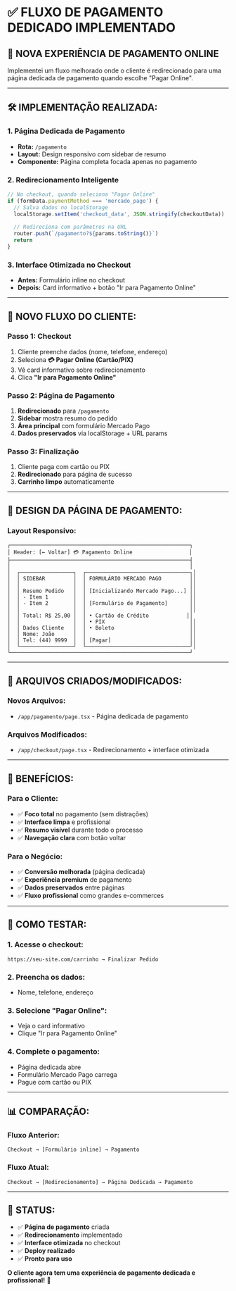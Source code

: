 # ✅ FLUXO DE PAGAMENTO DEDICADO IMPLEMENTADO

## 🎯 **NOVA EXPERIÊNCIA DE PAGAMENTO ONLINE**

Implementei um fluxo melhorado onde o cliente é redirecionado para uma página dedicada de pagamento quando escolhe "Pagar Online".

---

## 🛠️ **IMPLEMENTAÇÃO REALIZADA:**

### **1. Página Dedicada de Pagamento**
- **Rota:** `/pagamento`
- **Layout:** Design responsivo com sidebar de resumo
- **Componente:** Página completa focada apenas no pagamento

### **2. Redirecionamento Inteligente**
```typescript
// No checkout, quando seleciona "Pagar Online"
if (formData.paymentMethod === 'mercado_pago') {
  // Salva dados no localStorage
  localStorage.setItem('checkout_data', JSON.stringify(checkoutData))
  
  // Redireciona com parâmetros na URL
  router.push(`/pagamento?${params.toString()}`)
  return
}
```

### **3. Interface Otimizada no Checkout**
- **Antes:** Formulário inline no checkout
- **Depois:** Card informativo + botão "Ir para Pagamento Online"

---

## 📱 **NOVO FLUXO DO CLIENTE:**

### **Passo 1: Checkout**
1. Cliente preenche dados (nome, telefone, endereço)
2. Seleciona **💳 Pagar Online (Cartão/PIX)**
3. Vê card informativo sobre redirecionamento
4. Clica **"Ir para Pagamento Online"**

### **Passo 2: Página de Pagamento**
1. **Redirecionado** para `/pagamento`
2. **Sidebar** mostra resumo do pedido
3. **Área principal** com formulário Mercado Pago
4. **Dados preservados** via localStorage + URL params

### **Passo 3: Finalização**
1. Cliente paga com cartão ou PIX
2. **Redirecionado** para página de sucesso
3. **Carrinho limpo** automaticamente

---

## 🎨 **DESIGN DA PÁGINA DE PAGAMENTO:**

### **Layout Responsivo:**
```
┌─────────────────────────────────────────────────────────┐
│ Header: [← Voltar] 💳 Pagamento Online                  │
├─────────────────────────────────────────────────────────┤
│                                                         │
│  ┌─────────────────┐  ┌─────────────────────────────────┐│
│  │ SIDEBAR         │  │ FORMULÁRIO MERCADO PAGO         ││
│  │                 │  │                                 ││
│  │ Resumo Pedido   │  │ [Inicializando Mercado Pago...] ││
│  │ - Item 1        │  │                                 ││
│  │ - Item 2        │  │ [Formulário de Pagamento]       ││
│  │                 │  │                                 ││
│  │ Total: R$ 25,00 │  │ • Cartão de Crédito            ││
│  │                 │  │ • PIX                           ││
│  │ Dados Cliente   │  │ • Boleto                        ││
│  │ Nome: João      │  │                                 ││
│  │ Tel: (44) 9999  │  │ [Pagar]                         ││
│  └─────────────────┘  └─────────────────────────────────┘│
└─────────────────────────────────────────────────────────┘
```

---

## 🔧 **ARQUIVOS CRIADOS/MODIFICADOS:**

### **Novos Arquivos:**
- `/app/pagamento/page.tsx` - Página dedicada de pagamento

### **Arquivos Modificados:**
- `/app/checkout/page.tsx` - Redirecionamento + interface otimizada

---

## 🎯 **BENEFÍCIOS:**

### **Para o Cliente:**
- ✅ **Foco total** no pagamento (sem distrações)
- ✅ **Interface limpa** e profissional
- ✅ **Resumo visível** durante todo o processo
- ✅ **Navegação clara** com botão voltar

### **Para o Negócio:**
- ✅ **Conversão melhorada** (página dedicada)
- ✅ **Experiência premium** de pagamento
- ✅ **Dados preservados** entre páginas
- ✅ **Fluxo profissional** como grandes e-commerces

---

## 🚀 **COMO TESTAR:**

### **1. Acesse o checkout:**
```
https://seu-site.com/carrinho → Finalizar Pedido
```

### **2. Preencha os dados:**
- Nome, telefone, endereço

### **3. Selecione "Pagar Online":**
- Veja o card informativo
- Clique "Ir para Pagamento Online"

### **4. Complete o pagamento:**
- Página dedicada abre
- Formulário Mercado Pago carrega
- Pague com cartão ou PIX

---

## 📊 **COMPARAÇÃO:**

### **Fluxo Anterior:**
```
Checkout → [Formulário inline] → Pagamento
```

### **Fluxo Atual:**
```
Checkout → [Redirecionamento] → Página Dedicada → Pagamento
```

---

## 🎉 **STATUS:**

- ✅ **Página de pagamento** criada
- ✅ **Redirecionamento** implementado
- ✅ **Interface otimizada** no checkout
- ✅ **Deploy realizado**
- ✅ **Pronto para uso**

**O cliente agora tem uma experiência de pagamento dedicada e profissional!** 🚀
